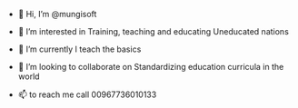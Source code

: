 - 👋 Hi, I’m @mungisoft

- 👀 I’m interested in Training, teaching and educating Uneducated nations
- 🌱 I’m currently I teach the basics
- 💞️ I’m looking to collaborate on Standardizing education curricula in the world
- 📫 to reach me call 00967736010133

<!---
mungisoft/mungisoft is a ✨ special ✨ repository because its `README.md` (this file) appears on your GitHub profile.
You can click the Preview link to take a look at your changes.
--->
